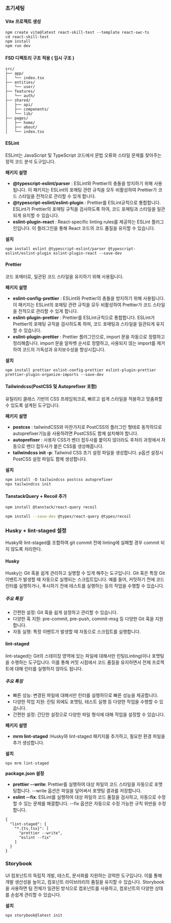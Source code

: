 ### 초기세팅

#### Vite 프로젝트 생성

```
npm create vite@latest react-skill-test --template react-swc-ts
cd react-skill-test
npm install
npm run dev
```

#### FSD 디렉토리 구조 적용 ( 임시 구조 )

```
src/
├── app/
│   └── index.tsx
├── entities/
│   └── user/
├── features/
│   └── auth/
├── shared/
│   ├── api/
│   ├── components/
│   └── lib/
├── pages/
│   ├── home/
│   ├── about/
│   └── index.tsx
```

#### ESLint

ESLint는 JavaScript 및 TypeScript 코드에서 문법 오류와 스타일 문제를 찾아주는 정적 코드 분석 도구입니다.

**패키지 설명**

- **@typescript-eslint/parser** : ESLint와 Prettier의 충돌을 방지하기 위해 사용됩니다. 이 패키지는 ESLint의 포매팅 관련 규칙을 모두 비활성하여 Prettier가 코드 스타일을 전적으로 관리할 수 있게 합니다.
- **@typescript-eslint/eslint-plugin** :
  Prettier를 ESLint규칙으로 통합합니다. ESLint가 Prettier의 포매팅 규칙을 검사하도록 하여, 코드 포매팅과 스타일을 일관되게 유지할 수 있습니다.
- **eslint-plugin-react** : React-specific linting rules를 제공하는 ESLint 플러그인입니다. 이 플러그인을 통해 React 코드의 코드 품질을 유지할 수 있습니다.

**설치**

```
npm install eslint @typescript-eslint/parser @typescript-eslint/eslint-plugin eslint-plugin-react --save-dev
```

#### Prettier

코드 포매터로, 일관된 코드 스타일을 유지하기 위해 사용됩니다.

**패키지 설명**

- **eslint-config-prettier** : ESLint와 Prettier의 충돌을 방지하기 위해 사용됩니다. 이 패키지는 ESLint의 포매팅 관련 규칙을 모두 비활성하여 Prettier가 코드 스타일을 전적으로 관리할 수 있게 합니다.
- **eslint-plugin-prettier** :
  Prettier를 ESLint규칙으로 통합합니다. ESLint가 Prettier의 포매팅 규칙을 검사하도록 하여, 코드 포매팅과 스타일을 일관되게 유지할 수 있습니다.
- **eslint-plugin-prettier** : Prettier 플러그인으로, import 문을 자동으로 정렬하고 정리해줍니다. import 문을 알파벳 순서로 정렬하고, 사용되지 않는 import를 제거하여 코드의 가독성과 유지보수성을 향상시킵니다.

**설치**

```
npm install prettier eslint-config-prettier eslint-plugin-prettier prettier-plugin-organize-imports --save-dev
```

#### Tailwindcss(PostCSS 및 Autoprefixer 포함)

유틸리티 클래스 기반의 CSS 프레임워크로, 빠르고 쉽게 스타일을 적용하고 맞춤화할 수 있도록 설계된 도구입니다.

**패키지 설명**

- **postcss** : tailwindCSS와 마찬가지로 PostCSS의 플러그인 형태로 동작하므로 autoprefixer기능을 사용하려면 PostCSS도 함께 설치해야 합니다.
- **autoprefixer** : 사용자 CSS가 벤더 접두사를 붙이지 않더라도 후처리 과정에서 자동으로 벤더 접두사가 붙은 CSS를 생성해줍니다.
- **tailwindcss init -p**: Tailwind CSS 초기 설정 파일을 생성합니다. p옵션 설정시 PostCSS 설정 파일도 함께 생성합니다.

**설치**

```
npm install -D tailwindcss postcss autoprefixer
npx tailwindcss init
```

#### TanstackQuery + Recoil 추가

```bash
npm install @tanstack/react-query recoil
```

```bash
npm install --save-dev @types/react-query @types/recoil
```

### Husky + lint-staged 설정

Husky와 lint-staged를 조합하여 git commit 전에 linting에 실패할 경우 commit 되지 않도록 처리한다.

#### Husky

Husky는 Git 훅을 쉽게 관리하고 실행할 수 있게 해주는 도구입니다. Git 훅은 특정 Git 이벤트가 발생할 때 자동으로 실행되는 스크립트입니다. 예를 들어, 커밋하기 전에 코드 린터를 실행하거나, 푸시하기 전에 테스트를 실행하는 등의 작업을 수행할 수 있습니다.

##### 주요 특징

- 간편한 설정: Git 훅을 쉽게 설정하고 관리할 수 있습니다.
- 다양한 훅 지원: pre-commit, pre-push, commit-msg 등 다양한 Git 훅을 지원합니다.
- 자동 실행: 특정 이벤트가 발생할 때 자동으로 스크립트를 실행합니다.

#### lint-staged

lint-staged는 Git의 스테이징 영역에 있는 파일에 대해서만 린팅(Linting)이나 포맷팅을 수행하는 도구입니다. 이를 통해 커밋 시점에서 코드 품질을 유지하면서 전체 프로젝트에 대해 린터를 실행하지 않아도 됩니다.

##### 주요 특징

- 빠른 성능: 변경된 파일에 대해서만 린터를 실행하므로 빠른 성능을 제공합니다.
- 다양한 작업 지원: 린팅 외에도 포맷팅, 테스트 실행 등 다양한 작업을 수행할 수 있습니다.
- 간편한 설정: 간단한 설정으로 다양한 파일 형식에 대해 작업을 설정할 수 있습니다.

**패키지 설명**

- **mrm lint-staged** :Husky와 lint-staged 패키지를 추가하고, 필요한 환경 파일을 추가 생성합니다.

**설치**

```
npx mrm lint-staged
```

**package.json 설정**

- **prettier --write**: Prettier를 실행하여 대상 파일의 코드 스타일을 자동으로 포맷팅합니다. --write 옵션은 파일을 덮어써서 포맷팅 결과를 저장합니다.
- **eslint --fix**: ESLint를 실행하여 대상 파일의 코드 품질을 검사하고, 자동으로 수정할 수 있는 문제를 해결합니다. --fix 옵션은 자동으로 수정 가능한 규칙 위반을 수정합니다.

```
{
  "lint-staged": {
    "*.{ts,tsx}": [
      "prettier --write",
      "eslint --fix"
    ]
  }
}

```

### Storybook

UI 컴포넌트의 독립적 개발, 테스트, 문서화를 지원하는 강력한 도구입니다. 이를 통해 개발 생산성을 높이고, 컴포넌트 라이브러리의 품질을 유지할 수 있습니다. Storybook을 사용하면 팀 전체가 일관된 방식으로 컴포넌트를 사용하고, 컴포넌트의 다양한 상태를 손쉽게 관리할 수 있습니다.

**설치**

```
npx storybook@latest init
```
